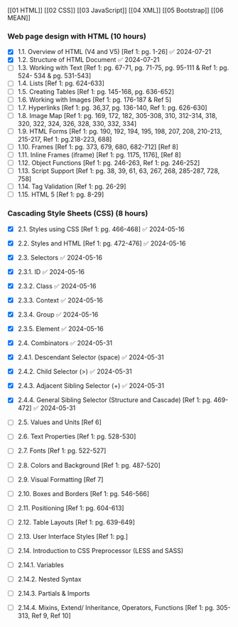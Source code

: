 
[[01 HTML]]
[[02 CSS]]
[[03 JavaScript]]
[[04 XML]]
[[05 Bootstrap]]
[[06 MEAN]]

### Web page design with HTML (10 hours) 

- [x] 1.1. Overview of HTML (V4 and V5) [Ref 1: pg. 1-26] ✅ 2024-07-21
- [x] 1.2. Structure of HTML Document ✅ 2024-07-21
- [ ] 1.3. Working with Text [Ref 1: pg. 67-71, pg. 71-75, pg. 95-111 & Ref 1: pg. 524- 534 & pg. 531-543] 
- [ ] 1.4. Lists [Ref 1: pg. 624-633] 
- [ ] 1.5. Creating Tables [Ref 1: pg. 145-168, pg. 636-652] 
- [ ] 1.6. Working with Images [Ref 1: pg. 176-187 & Ref 5] 
- [ ] 1.7. Hyperlinks [Ref 1: pg. 36,37, pg. 136-140, Ref 1: pg. 626-630] 
- [ ] 1.8. Image Map [Ref 1: pg. 169, 172, 182, 305-308, 310, 312-314, 318, 320, 322, 324, 326, 328, 330, 332, 334] 
- [ ] 1.9. HTML Forms [Ref 1: pg. 190, 192, 194, 195, 198, 207, 208, 210-213, 215-217, Ref 1: pg.218-223, 688] 
- [ ] 1.10. Frames [Ref 1: pg. 373, 679, 680, 682-712] [Ref 8] 
- [ ] 1.11. Inline Frames (iframe) [Ref 1: pg. 1175, 1176], [Ref 8] 
- [ ] 1.12. Object Functions [Ref 1: pg. 246-263, Ref 1: pg. 246-252] 
- [ ] 1.13. Script Support [Ref 1: pg. 38, 39, 61, 63, 267, 268, 285-287, 728, 758] 
- [ ] 1.14. Tag Validation [Ref 1: pg. 26-29] 
- [ ] 1.15. HTML 5 [Ref 1: pg. 8-29]

### Cascading Style Sheets (CSS) (8 hours) 

- [x] 2.1. Styles using CSS [Ref 1: pg. 466-468] ✅ 2024-05-16
- [x] 2.2. Styles and HTML [Ref 1: pg. 472-476] ✅ 2024-05-16
- [x] 2.3. Selectors ✅ 2024-05-16
- [x] 2.3.1. ID ✅ 2024-05-16
- [x] 2.3.2. Class ✅ 2024-05-16
- [x] 2.3.3. Context ✅ 2024-05-16
- [x] 2.3.4. Group ✅ 2024-05-16
- [x] 2.3.5. Element ✅ 2024-05-16

- [x] 2.4. Combinators ✅ 2024-05-31
- [x] 2.4.1. Descendant Selector (space) ✅ 2024-05-31
- [x] 2.4.2. Child Selector (>) ✅ 2024-05-31
- [x] 2.4.3. Adjacent Sibling Selector (+) ✅ 2024-05-31
- [x] 2.4.4. General Sibling Selector (Structure and Cascade) [Ref 1: pg. 469-472] ✅ 2024-05-31

- [ ] 2.5. Values and Units [Ref 6] 
- [ ] 2.6. Text Properties [Ref 1: pg. 528-530] 
- [ ] 2.7. Fonts [Ref 1: pg. 522-527] 
- [ ] 2.8. Colors and Background [Ref 1: pg. 487-520] 
- [ ] 2.9. Visual Formatting [Ref 7] 
- [ ] 2.10. Boxes and Borders [Ref 1: pg. 546-566] 
- [ ] 2.11. Positioning [Ref 1: pg. 604-613] 
- [ ] 2.12. Table Layouts [Ref 1: pg. 639-649] 
- [ ] 2.13. User Interface Styles [Ref 1: pg.] 
- [ ] 2.14. Introduction to CSS Preprocessor (LESS and SASS) 
- [ ] 2.14.1. Variables 
- [ ] 2.14.2. Nested Syntax 
- [ ] 2.14.3. Partials & Imports 
- [ ] 2.14.4. Mixins, Extend/ Inheritance, Operators, Functions [Ref 1: pg. 305- 313, Ref 9, Ref 10]